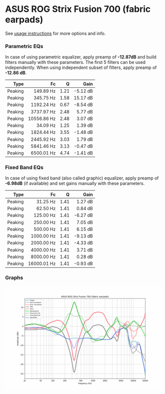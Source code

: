 # ASUS ROG Strix Fusion 700 (fabric earpads)
See [usage instructions](https://github.com/jaakkopasanen/AutoEq#usage) for more options and info.

### Parametric EQs
In case of using parametric equalizer, apply preamp of **-12.87dB** and build filters manually
with these parameters. The first 5 filters can be used independently.
When using independent subset of filters, apply preamp of **-12.86 dB**.

| Type    | Fc          |    Q | Gain     |
|--------:|------------:|-----:|---------:|
| Peaking | 149.89 Hz   | 1.21 | -5.12 dB |
| Peaking | 345.75 Hz   | 1.58 | 15.17 dB |
| Peaking | 1192.24 Hz  | 0.67 | -8.54 dB |
| Peaking | 3737.97 Hz  | 2.48 | 5.77 dB  |
| Peaking | 10556.86 Hz | 2.48 | 3.07 dB  |
| Peaking | 34.09 Hz    | 1.25 | 1.39 dB  |
| Peaking | 1824.44 Hz  | 3.55 | -1.48 dB |
| Peaking | 2445.92 Hz  | 3.03 | 1.79 dB  |
| Peaking | 5841.46 Hz  | 3.13 | -0.47 dB |
| Peaking | 6500.01 Hz  | 4.74 | -1.41 dB |

### Fixed Band EQs
In case of using fixed band (also called graphic) equalizer, apply preamp of **-6.98dB**
(if available) and set gains manually with these parameters.

| Type    | Fc          |    Q | Gain     |
|--------:|------------:|-----:|---------:|
| Peaking | 31.25 Hz    | 1.41 | 1.27 dB  |
| Peaking | 62.50 Hz    | 1.41 | 0.84 dB  |
| Peaking | 125.00 Hz   | 1.41 | -6.27 dB |
| Peaking | 250.00 Hz   | 1.41 | 7.05 dB  |
| Peaking | 500.00 Hz   | 1.41 | 6.15 dB  |
| Peaking | 1000.00 Hz  | 1.41 | -9.13 dB |
| Peaking | 2000.00 Hz  | 1.41 | -4.33 dB |
| Peaking | 4000.00 Hz  | 1.41 | 3.71 dB  |
| Peaking | 8000.00 Hz  | 1.41 | 0.28 dB  |
| Peaking | 16000.01 Hz | 1.41 | -0.93 dB |

### Graphs
![](./ASUS%20ROG%20Strix%20Fusion%20700%20(fabric%20earpads).png)